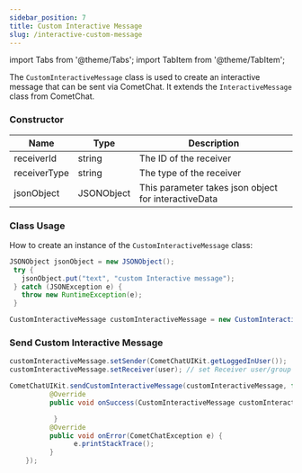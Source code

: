 ```yaml
---
sidebar_position: 7
title: Custom Interactive Message
slug: /interactive-custom-message
---
```


import Tabs from '@theme/Tabs';
import TabItem from '@theme/TabItem';

The `CustomInteractiveMessage` class is used to create an interactive message that can be sent via CometChat. It extends the `InteractiveMessage` class from CometChat.

### Constructor

| Name         | Type       | Description                                          |
| ------------ | ---------- | ---------------------------------------------------- |
| receiverId   | string     | The ID of the receiver                               |
| receiverType | string     | The type of the receiver                             |
| jsonObject   | JSONObject | This parameter takes json object for interactiveData |

### Class Usage

How to create an instance of the `CustomInteractiveMessage` class:

<Tabs>
<TabItem value="java" label="Java">

```java
JSONObject jsonObject = new JSONObject();
 try {
   jsonObject.put("text", "custom Interactive message");
 } catch (JSONException e) {
   throw new RuntimeException(e);
 }

CustomInteractiveMessage customInteractiveMessage = new CustomInteractiveMessage(receiverId,receiverType, jsonObject); //receiverType could be user/group
```

</TabItem>
</Tabs>

### Send Custom Interactive Message

<Tabs>
<TabItem value="java" label="Java">

```java
customInteractiveMessage.setSender(CometChatUIKit.getLoggedInUser());
customInteractiveMessage.setReceiver(user); // set Receiver user/group object

CometChatUIKit.sendCustomInteractiveMessage(customInteractiveMessage, false, new CometChat.CallbackListener<CustomInteractiveMessage>() {
          @Override
          public void onSuccess(CustomInteractiveMessage customInteractiveMessage) {

           }
          @Override
          public void onError(CometChatException e) {
                e.printStackTrace();
          }
    });
```

</TabItem>
</Tabs>
